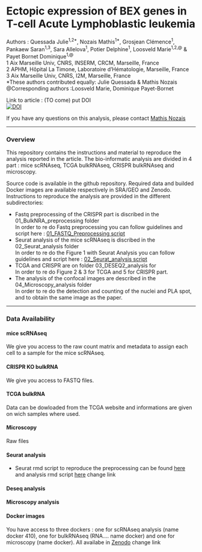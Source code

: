 # Ectopic expression of BEX genes in T-cell Acute Lymphoblastic leukemia

Authors : Quessada Julie<sup>1,2*</sup>, Nozais Mathis<sup>1*</sup>, Grosjean Clémence<sup>1</sup>, Pankaew Saran<sup>1,3</sup>, Sara Allelova<sup>1</sup>, Potier Delphine<sup>1</sup>, Loosveld Marie<sup>1,2,@</sup> & Payet Bornet Dominique<sup>1,@</sup>  
1 Aix Marseille Univ, CNRS, INSERM, CRCM, Marseille, France  
2 APHM, Hôpital La Timone, Laboratoire d’Hématologie, Marseille, France  
3 Aix Marseille Univ, CNRS, I2M, Marseille, France  
*These authors contributed equally: Julie Quessada & Mathis Nozais  
@Corresponding authors :Loosveld Marie, Dominique Payet-Bornet

Link to article : (TO come) put DOI  
[![DOI](https://zenodo.org/badge/DOI/10.5281/zenodo.14044880.svg)](https://doi.org/10.5281/zenodo.14044880)

If you have any questions on this analysis, please contact [Mathis Nozais](mailto:mathis.nozais@live.fr)

---
### Overview
This repository contains the instructions and material to reproduce the analysis reported in the article. The bio-informatic analysis are divided in 4 part : mice scRNAseq, TCGA bulkRNAseq, CRISPR bulkRNAseq and microscopy.



 Source code is available in the github repository. Required data and builded Docker images are available respectively in SRA/GEO and Zenodo. Instructions to reproduce the analysis are provided in the different subdirectories:
- Fastq preprocessing of the CRISPR part is discribed in the 01_BulkNRA_preprocessing folder <br/>
In order to re do Fastq preprocessing you can follow guidelines and script here : [01_FASTQ_Preprocessing script](01_FASTQ_Preprocessing/README.md)
- Seurat analysis of the mice scRNAseq is discribed in the 02_Seurat_analysis folder <br/>
In order to re do the Figure 1 with Seurat Analysis you can follow guidelines and script here : [02_Seurat_analysis script](02_Seurat_analysis/README.md)
- TCGA and CRISPR are on folder 03_DESEQ2_analysis for <br/>
In order to re do Figure 2 & 3 for TCGA and 5 for CRISPR part.
- The analysis of the confocal images are described in the 04_Microscopy_analysis folder <br/>
In order to re do the detection and counting of the nuclei and PLA spot, and to obtain the same image as the paper.

---
### Data Availability
#### mice scRNAseq
We give you access to the raw count matrix and metadata to assign each cell to a sample for the mice scRNAseq.

#### CRISPR KO bulkRNA
We give you access to FASTQ files.

#### TCGA bulkRNA
Data can be dowloaded from the TCGA website and informations are given on wich samples where used.

#### Microscopy 
Raw files 

#### Seurat analysis
- Seurat rmd script to reproduce the preprocessing can be found [here](02_Seurat_analysis/01_Script/Experiment_preprocessing.Rmd) and analysis rmd script [here](02_Seurat_analysis/01_Script/Experiment_analysis.Rmd) change link

#### Deseq analysis

#### Microscopy analysis

#### Docker images
You have access to three dockers : one for scRNAseq analysis (name docker 410), one for bulkRNAseq (RNA.... name docker) and one for microscopy (name docker). All availabe in [Zenodo](https://doi.org/10.5281/zenodo.4636520) change link